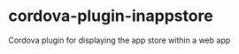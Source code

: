 cordova-plugin-inappstore
=========================

Cordova plugin for displaying the app store within a web app
